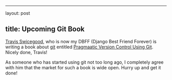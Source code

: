<hr />

<p>layout: post</p>

<h2>title: Upcoming Git Book</h2>

<p><a href="http://www.travisswicegood.com">Travis Swicegood</a>, who is now my DBFF (Django Best Friend Forever) is writing a book about <a href="http://git.or.cz/">git</a> entitled <a href="http://www.travisswicegood.com/index.php/2008/03/23/pragmatic-version-control-using-git">Pragmaatic Version Control Using Git</a>.  Nicely done, Travis!</p>

<p>
As someone who has started using git not too long ago, I completely agree with him that the market for such a book is wide open.  Hurry up and get it done!</p>

